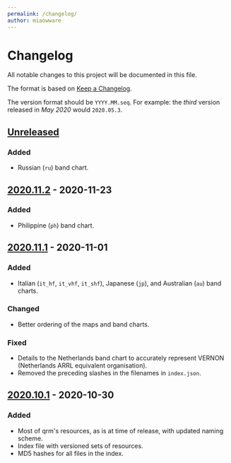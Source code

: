 ```yaml
---
permalink: /changelog/
author: miaowware
---
```


# Changelog
All notable changes to this project will be documented in this file.

The format is based on [Keep a Changelog](https://keepachangelog.com/en/1.0.0/).

The version format should be `YYYY.MM.seq`. For example: the *third* version released in *May 2020* would `2020.05.3`.


## [Unreleased]
### Added
- Russian (`ru`) band chart.


## [2020.11.2] - 2020-11-23
### Added
- Philippine (`ph`) band chart.


## [2020.11.1] - 2020-11-01
### Added
- Italian (`it_hf`, `it_vhf`, `it_shf`), Japanese (`jp`), and Australian (`au`) band charts.
### Changed
- Better ordering of the maps and band charts.
### Fixed
- Details to the Netherlands band chart to accurately represent VERNON (Netherlands ARRL equivalent organisation).
- Removed the preceding slashes in the filenames in `index.json`.


## [2020.10.1] - 2020-10-30
### Added
- Most of qrm's resources, as is at time of release, with updated naming scheme.
- Index file with versioned sets of resources.
- MD5 hashes for all files in the index.


[Unreleased]: https://github.com/miaowware/qrm-resources/compare/v2020.11.2...HEAD
[2020.11.2]: https://github.com/miaowware/qrm-resources/compare/v2020.11.1...v2020.11.2
[2020.11.1]: https://github.com/miaowware/qrm-resources/compare/v2020.10.1...v2020.11.1
[2020.10.1]: https://github.com/miaowware/qrm-resources/compare/d32e6bdc...v2020.10.1
